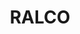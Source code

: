 ---
gallery:
  - /img/s1.jpg
  - /img/s1.jpg
templateKey: brands
title: RALCO
brandLogo: /img/logo_ralco.jpg
categories: 
  - TUBERIAS DE PVC
  - SANITARIA
  - VENTILACION
  - PRESION
  - CPVC
  - SANITARIA SEMIPESADA
  - CONDUIT (PLASTIMEC)
---